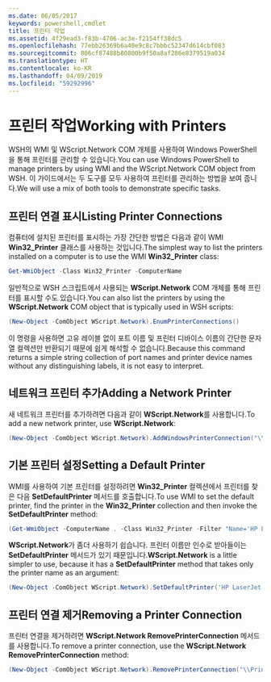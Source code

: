 ```yaml
---
ms.date: 06/05/2017
keywords: powershell,cmdlet
title: 프린터 작업
ms.assetid: 4f29ead3-f83b-4706-ac3e-f2154ff38dc5
ms.openlocfilehash: 77ebb26369b6a40e9c8c7bbbc52347d614cbf083
ms.sourcegitcommit: 806cf87488b80800b9f50a8af286e8379519a034
ms.translationtype: HT
ms.contentlocale: ko-KR
ms.lasthandoff: 04/09/2019
ms.locfileid: "59292996"
---
```

# <a name="working-with-printers"></a><span data-ttu-id="6e021-103">프린터 작업</span><span class="sxs-lookup"><span data-stu-id="6e021-103">Working with Printers</span></span>

<span data-ttu-id="6e021-104">WSH의 WMI 및 WScript.Network COM 개체를 사용하여 Windows PowerShell을 통해 프린터를 관리할 수 있습니다.</span><span class="sxs-lookup"><span data-stu-id="6e021-104">You can use Windows PowerShell to manage printers by using WMI and the WScript.Network COM object from WSH.</span></span> <span data-ttu-id="6e021-105">이 가이드에서는 두 도구를 모두 사용하여 프린터를 관리하는 방법을 보여 줍니다.</span><span class="sxs-lookup"><span data-stu-id="6e021-105">We will use a mix of both tools to demonstrate specific tasks.</span></span>

## <a name="listing-printer-connections"></a><span data-ttu-id="6e021-106">프린터 연결 표시</span><span class="sxs-lookup"><span data-stu-id="6e021-106">Listing Printer Connections</span></span>

<span data-ttu-id="6e021-107">컴퓨터에 설치된 프린터를 표시하는 가장 간단한 방법은 다음과 같이 WMI **Win32_Printer** 클래스를 사용하는 것입니다.</span><span class="sxs-lookup"><span data-stu-id="6e021-107">The simplest way to list the printers installed on a computer is to use the WMI **Win32_Printer** class:</span></span>

```powershell
Get-WmiObject -Class Win32_Printer -ComputerName
```

<span data-ttu-id="6e021-108">일반적으로 WSH 스크립트에서 사용되는 **WScript.Network** COM 개체를 통해 프린터를 표시할 수도 있습니다.</span><span class="sxs-lookup"><span data-stu-id="6e021-108">You can also list the printers by using the **WScript.Network** COM object that is typically used in WSH scripts:</span></span>

```powershell
(New-Object -ComObject WScript.Network).EnumPrinterConnections()
```

<span data-ttu-id="6e021-109">이 명령을 사용하면 고유 레이블 없이 포트 이름 및 프린터 디바이스 이름의 간단한 문자열 컬렉션만 반환되기 때문에 쉽게 해석할 수 없습니다.</span><span class="sxs-lookup"><span data-stu-id="6e021-109">Because this command returns a simple string collection of port names and printer device names without any distinguishing labels, it is not easy to interpret.</span></span>

## <a name="adding-a-network-printer"></a><span data-ttu-id="6e021-110">네트워크 프린터 추가</span><span class="sxs-lookup"><span data-stu-id="6e021-110">Adding a Network Printer</span></span>

<span data-ttu-id="6e021-111">새 네트워크 프린터를 추가하려면 다음과 같이 **WScript.Network**를 사용합니다.</span><span class="sxs-lookup"><span data-stu-id="6e021-111">To add a new network printer, use **WScript.Network**:</span></span>

```powershell
(New-Object -ComObject WScript.Network).AddWindowsPrinterConnection("\\Printserver01\Xerox5")
```

## <a name="setting-a-default-printer"></a><span data-ttu-id="6e021-112">기본 프린터 설정</span><span class="sxs-lookup"><span data-stu-id="6e021-112">Setting a Default Printer</span></span>

<span data-ttu-id="6e021-113">WMI를 사용하여 기본 프린터를 설정하려면 **Win32_Printer** 컬렉션에서 프린터를 찾은 다음 **SetDefaultPrinter** 메서드를 호출합니다.</span><span class="sxs-lookup"><span data-stu-id="6e021-113">To use WMI to set the default printer, find the printer in the **Win32_Printer** collection and then invoke the **SetDefaultPrinter** method:</span></span>

```powershell
(Get-WmiObject -ComputerName . -Class Win32_Printer -Filter "Name='HP LaserJet 5Si'").SetDefaultPrinter()
```

<span data-ttu-id="6e021-114">**WScript.Network**가 좀더 사용하기 쉽습니다. 프린터 이름만 인수로 받아들이는 **SetDefaultPrinter** 메서드가 있기 때문입니다.</span><span class="sxs-lookup"><span data-stu-id="6e021-114">**WScript.Network** is a little simpler to use, because it has a **SetDefaultPrinter** method that takes only the printer name as an argument:</span></span>

```powershell
(New-Object -ComObject WScript.Network).SetDefaultPrinter('HP LaserJet 5Si')
```

## <a name="removing-a-printer-connection"></a><span data-ttu-id="6e021-115">프린터 연결 제거</span><span class="sxs-lookup"><span data-stu-id="6e021-115">Removing a Printer Connection</span></span>

<span data-ttu-id="6e021-116">프린터 연결을 제거하려면 **WScript.Network RemovePrinterConnection** 메서드를 사용합니다.</span><span class="sxs-lookup"><span data-stu-id="6e021-116">To remove a printer connection, use the **WScript.Network RemovePrinterConnection** method:</span></span>

```powershell
(New-Object -ComObject WScript.Network).RemovePrinterConnection("\\Printserver01\Xerox5")
```